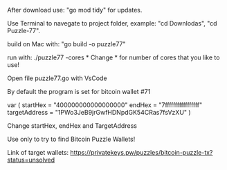 After download use: "go mod tidy" for updates.

Use Terminal to navegate to project folder, example: "cd Downlodas", "cd Puzzle-77".

build on Mac with: "go build -o puzzle77"

run with: ./puzzle77 -cores * 
Change * for number of cores that you like to use!

Open file puzzle77.go with VsCode

By default the program is set for bitcoin wallet #71

var (
	startHex      = "400000000000000000"
	endHex        = "7fffffffffffffffff"
	targetAddress = "1PWo3JeB9jrGwfHDNpdGK54CRas7fsVzXU"
)

Change startHex, endHex and TargetAddress

Use only to try to find Bitcoin Puzzle Wallets!

Link of target wallets: https://privatekeys.pw/puzzles/bitcoin-puzzle-tx?status=unsolved
